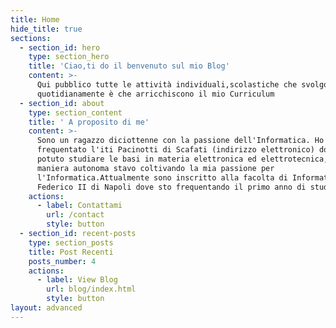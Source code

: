 ```yaml
---
title: Home
hide_title: true
sections:
  - section_id: hero
    type: section_hero
    title: 'Ciao,ti do il benvenuto sul mio Blog'
    content: >-
      Qui pubblico tutte le attività individuali,scolastiche che svolgo
      quotidianamente è che arricchiscono il mio Curriculum
  - section_id: about
    type: section_content
    title: ' A proposito di me'
    content: >-
      Sono un ragazzo diciottenne con la passione dell'Informatica. Ho
      frequentato l'iti Pacinotti di Scafati (indirizzo elettronico) dove ho
      potuto studiare le basi in materia elettronica ed elettrotecnica,mentre in
      maniera autonoma stavo coltivando la mia passione per
      l'Informatica.Attualmente sono inscritto alla facolta di Informatica della
      Federico II di Napoli dove sto frequentando il primo anno di studi.
    actions:
      - label: Contattami
        url: /contact
        style: button
  - section_id: recent-posts
    type: section_posts
    title: Post Recenti
    posts_number: 4
    actions:
      - label: View Blog
        url: blog/index.html
        style: button
layout: advanced
---
```

